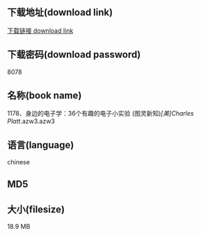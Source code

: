 ## 下载地址(download link)
[下载链接 download link](https://tutu365.netlify.app/?s=1178%E3%80%81%E8%BA%AB%E8%BE%B9%E7%9A%84%E7%94%B5%E5%AD%90%E5%AD%A6%EF%BC%9A36%E4%B8%AA%E6%9C%89%E8%B6%A3%E7%9A%84%E7%94%B5%E5%AD%90%E5%B0%8F%E5%AE%9E%E9%AA%8C+%28%E5%9B%BE%E7%81%B5%E6%96%B0%E7%9F%A5%29_%5B%E7%BE%8E%5DCharles+Platt_.azw3)

## 下载密码(download password)
8078

## 名称(book name)
1178、身边的电子学：36个有趣的电子小实验 (图灵新知)_[美]Charles Platt_.azw3.azw3

## 语言(language)
chinese

## MD5


## 大小(filesize)
18.9 MB
